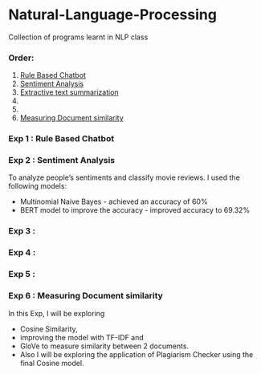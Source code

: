 # Natural-Language-Processing
Collection of programs learnt in NLP class

### Order:
1. [Rule Based Chatbot](https://github.com/AnneDroidd/Natural-Language-Processing/blob/main/1_Rule_based_Chatbot.ipynb)
2. [Sentiment Analysis](https://github.com/AnneDroidd/Natural-Language-Processing/blob/main/2_Sentiment_Analysis.ipynb)
3. [Extractive text summarization](https://github.com/AnneDroidd/Natural-Language-Processing/blob/main/3_Extractive_text_summarization.ipynb)
4. []()
5. []()
6. [Measuring Document similarity]()

### Exp 1 : Rule Based Chatbot

### Exp 2 : Sentiment Analysis
To analyze people’s sentiments and classify movie reviews. I used the following models:
- Multinomial Naive Bayes - achieved an accuracy of 60%
- BERT model to improve the accuracy - improved accuracy to 69.32%

### Exp 3 : 

### Exp 4 : 

### Exp 5 : 

### Exp 6 : Measuring Document similarity
In this Exp, I will be exploring 
- Cosine Similarity, 
- improving the model with TF-IDF and 
- GloVe to measure similarity between 2 documents. 
- Also I will be exploring the application of Plagiarism Checker using the final Cosine model.
